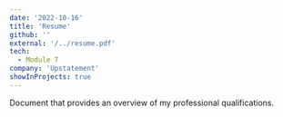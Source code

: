 ```yaml
---
date: '2022-10-16'
title: 'Resume'
github: ''
external: '/../resume.pdf'
tech:
  - Module 7
company: 'Upstatement'
showInProjects: true
---
```


Document that provides an overview of my professional qualifications.
